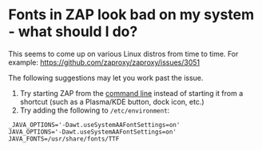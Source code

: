 # Fonts in ZAP look bad on my system - what should I do?

This seems to come up on various Linux distros from time to time. For example: https://github.com/zaproxy/zaproxy/issues/3051

The following suggestions may let you work past the issue.

1. Try starting ZAP from the [command line](https://github.com/zaproxy/zap-core-help/wiki/HelpCmdline) instead of starting it from a shortcut (such as a Plasma/KDE button, dock icon, etc.)
2. Try adding the following to `/etc/environment`:
```
_JAVA_OPTIONS='-Dawt.useSystemAAFontSettings=on'
JAVA_OPTIONS='-Dawt.useSystemAAFontSettings=on'
JAVA_FONTS=/usr/share/fonts/TTF
```
